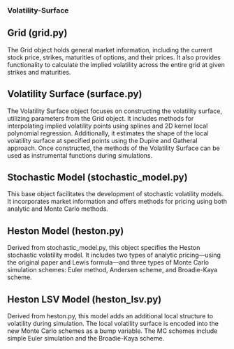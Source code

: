 
### Volatility-Surface
## Grid (grid.py)
The Grid object holds general market information, including the current stock price, strikes, maturities of options, and their prices. It also provides functionality to calculate the implied volatility across the entire grid at given strikes and maturities.

## Volatility Surface (surface.py)
The Volatility Surface object focuses on constructing the volatility surface, utilizing parameters from the Grid object. It includes methods for interpolating implied volatility points using splines and 2D kernel local polynomial regression. Additionally, it estimates the shape of the local volatility surface at specified points using the Dupire and Gatheral approach. Once constructed, the methods of the Volatility Surface can be used as instrumental functions during simulations.

## Stochastic Model (stochastic_model.py)
This base object facilitates the development of stochastic volatility models. It incorporates market information and offers methods for pricing using both analytic and Monte Carlo methods.

## Heston Model (heston.py)
Derived from stochastic_model.py, this object specifies the Heston stochastic volatility model. It includes two types of analytic pricing—using the original paper and Lewis formula—and three types of Monte Carlo simulation schemes: Euler method, Andersen scheme, and Broadie-Kaya scheme.

## Heston LSV Model (heston_lsv.py)
Derived from heston.py, this model adds an additional local structure to volatility during simulation. The local volatility surface is encoded into the new Monte Carlo schemes as a bump variable. The MC schemes include simple Euler simulation and the Broadie-Kaya scheme.
